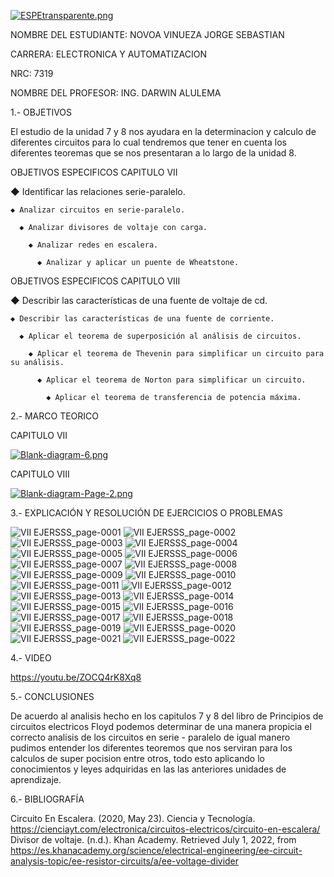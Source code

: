 

[![ESPEtransparente.png](https://i.postimg.cc/nhpFH4dr/ESPEtransparente.png)](https://postimg.cc/RNp5dHxx)
                                                                        


NOMBRE DEL ESTUDIANTE: NOVOA VINUEZA JORGE SEBASTIAN 
  
CARRERA: ELECTRONICA Y AUTOMATIZACION 

NRC: 7319

NOMBRE DEL PROFESOR: ING. DARWIN ALULEMA



1.- OBJETIVOS 

El estudio de la unidad 7 y 8 nos ayudara en la determinacion y calculo de diferentes circuitos para lo cual tendremos que tener en cuenta los diferentes teoremas que se nos presentaran a lo largo de la unidad 8.

OBJETIVOS ESPECIFICOS CAPITULO VII

  ◆ Identificar las relaciones serie-paralelo.

    ◆ Analizar circuitos en serie-paralelo.

      ◆ Analizar divisores de voltaje con carga.

        ◆ Analizar redes en escalera.

          ◆ Analizar y aplicar un puente de Wheatstone.


OBJETIVOS ESPECIFICOS CAPITULO VIII

  ◆ Describir las características de una fuente de voltaje de cd.

    ◆ Describir las características de una fuente de corriente.

      ◆ Aplicar el teorema de superposición al análisis de circuitos.

        ◆ Aplicar el teorema de Thevenin para simplificar un circuito para su análisis.

          ◆ Aplicar el teorema de Norton para simplificar un circuito.

            ◆ Aplicar el teorema de transferencia de potencia máxima.
          

2.- MARCO TEORICO 

CAPITULO 	VII

[![Blank-diagram-6.png](https://i.postimg.cc/XXST07DR/Blank-diagram-6.png)](https://postimg.cc/fSCHcZsC)


CAPITULO VIII

[![Blank-diagram-Page-2.png](https://i.postimg.cc/vTjYtc5V/Blank-diagram-Page-2.png)](https://postimg.cc/kRQPnM1J)

3.- EXPLICACIÓN Y RESOLUCIÓN DE EJERCICIOS O PROBLEMAS

![VII EJERSSS_page-0001](https://user-images.githubusercontent.com/105685180/176835457-ba43aaf9-1c75-4557-b52f-9de0132e8f71.jpg)
![VII EJERSSS_page-0002](https://user-images.githubusercontent.com/105685180/176835460-1b579681-d3fd-42b5-95fc-7a598a903aba.jpg)
![VII EJERSSS_page-0003](https://user-images.githubusercontent.com/105685180/176835462-9d5cfdab-d83a-4541-9e65-2191b72d1bcb.jpg)
![VII EJERSSS_page-0004](https://user-images.githubusercontent.com/105685180/176835463-9bf4f8de-ffd5-43a4-9afe-1743de0a0db5.jpg)
![VII EJERSSS_page-0005](https://user-images.githubusercontent.com/105685180/176835466-70819fb3-1d77-45a6-b3a0-e51fad0fa6b6.jpg)
![VII EJERSSS_page-0006](https://user-images.githubusercontent.com/105685180/176835468-7300d329-6779-476b-a62a-5620547362d5.jpg)
![VII EJERSSS_page-0007](https://user-images.githubusercontent.com/105685180/176835469-52e3dd5e-cf0d-46c1-875c-849964d1ba97.jpg)
![VII EJERSSS_page-0008](https://user-images.githubusercontent.com/105685180/176835472-44507b42-8190-4ea5-b3ba-0040b8ce04f6.jpg)
![VII EJERSSS_page-0009](https://user-images.githubusercontent.com/105685180/176835474-cc247d19-4fcf-44bd-8b93-a5a15d25b526.jpg)
![VII EJERSSS_page-0010](https://user-images.githubusercontent.com/105685180/176835476-ef9c9f3a-2bda-42d5-a7a6-b3e92d69c74d.jpg)
![VII EJERSSS_page-0011](https://user-images.githubusercontent.com/105685180/176835480-7a0c072d-3203-4a10-863c-a0567f0ab94f.jpg)
![VII EJERSSS_page-0012](https://user-images.githubusercontent.com/105685180/176835483-db51bce2-d71c-4ab9-83c8-8fdf8b9d2205.jpg)
![VII EJERSSS_page-0013](https://user-images.githubusercontent.com/105685180/176835484-0ac5ed31-620b-46c3-8989-0f4af072c611.jpg)
![VII EJERSSS_page-0014](https://user-images.githubusercontent.com/105685180/176835487-aeac6d4f-3867-4d4d-adc7-5d9769358a6e.jpg)
![VII EJERSSS_page-0015](https://user-images.githubusercontent.com/105685180/176835491-b54fa7f1-fcc7-492e-ab71-9e5d6729c0a9.jpg)
![VII EJERSSS_page-0016](https://user-images.githubusercontent.com/105685180/176835492-ce48f0ce-69bc-466b-a8f4-e53d1fee3794.jpg)
![VII EJERSSS_page-0017](https://user-images.githubusercontent.com/105685180/176835493-ff56f9ff-e664-4bf1-85d1-c09cf3301373.jpg)
![VII EJERSSS_page-0018](https://user-images.githubusercontent.com/105685180/176835496-c6bd38d5-decb-47b3-a950-3a5971d0a64a.jpg)
![VII EJERSSS_page-0019](https://user-images.githubusercontent.com/105685180/176835498-421df953-084f-476e-8990-b32c8657b6e1.jpg)
![VII EJERSSS_page-0020](https://user-images.githubusercontent.com/105685180/176835499-aa4df27c-11bc-4bf2-8865-368e329f5b9a.jpg)
![VII EJERSSS_page-0021](https://user-images.githubusercontent.com/105685180/176835500-eec77b2d-dc15-4ebc-b0eb-e7fec3890ddf.jpg)
![VII EJERSSS_page-0022](https://user-images.githubusercontent.com/105685180/176835502-149e39e3-22bf-4ed5-8837-9af4dfc04568.jpg)


4.- VIDEO

https://youtu.be/ZOCQ4rK8Xq8 

5.- CONCLUSIONES

De acuerdo al analisis hecho en los capitulos 7 y 8 del libro de Principios de circuitos electricos Floyd podemos determinar de una manera propicia el correcto analisis de los circuitos en serie - paralelo de igual manero pudimos entender los diferentes teoremos que nos serviran para los calculos de super pocision entre otros, todo esto aplicando lo conocimientos y leyes adquiridas en las las anteriores unidades de aprendizaje.

6.- BIBLIOGRAFÍA

Circuito En Escalera. (2020, May 23). Ciencia y Tecnología. https://cienciayt.com/electronica/circuitos-electricos/circuito-en-escalera/
Divisor de voltaje. (n.d.). Khan Academy. Retrieved July 1, 2022, from https://es.khanacademy.org/science/electrical-engineering/ee-circuit-analysis-topic/ee-resistor-circuits/a/ee-voltage-divider








